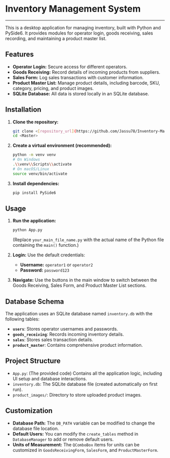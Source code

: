 # Inventory Management System

---

This is a desktop application for managing inventory, built with Python and PySide6. It provides modules for operator login, goods receiving, sales recording, and maintaining a product master list.

## Features

* **Operator Login:** Secure access for different operators.
* **Goods Receiving:** Record details of incoming products from suppliers.
* **Sales Form:** Log sales transactions with customer information.
* **Product Master List:** Manage product details, including barcode, SKU, category, pricing, and product images.
* **SQLite Database:** All data is stored locally in an SQLite database.

## Installation

1.  **Clone the repository:**
    ```bash
    git clone <[repository_url](https://github.com/Jassu78/Inventory-Management.git)>
    cd <Master>
    ```
2.  **Create a virtual environment (recommended):**
    ```bash
    python -m venv venv
    # On Windows
    .\\venv\\Scripts\\activate
    # On macOS/Linux
    source venv/bin/activate
    ```
3.  **Install dependencies:**
    ```bash
    pip install PySide6
    ```

## Usage

1.  **Run the application:**
    ```bash
    python App.py
    ```
    (Replace `your_main_file_name.py` with the actual name of the Python file containing the `main()` function.)

2.  **Login:** Use the default credentials:
    * **Username:** `operator1` or `operator2`
    * **Password:** `password123`

3.  **Navigate:** Use the buttons in the main window to switch between the Goods Receiving, Sales Form, and Product Master List sections.

## Database Schema

The application uses an SQLite database named `inventory.db` with the following tables:

* **`users`**: Stores operator usernames and passwords.
* **`goods_receiving`**: Records incoming inventory details.
* **`sales`**: Stores sales transaction details.
* **`product_master`**: Contains comprehensive product information.

## Project Structure

* `App.py`: (The provided code) Contains all the application logic, including UI setup and database interactions.
* `inventory.db`: The SQLite database file (created automatically on first run).
* `product_images/`: Directory to store uploaded product images.

## Customization

* **Database Path:** The `DB_PATH` variable can be modified to change the database file location.
* **Default Users:** You can modify the `create_tables` method in `DatabaseManager` to add or remove default users.
* **Units of Measurement:** The `QComboBox` items for units can be customized in `GoodsReceivingForm`, `SalesForm`, and `ProductMasterForm`.
